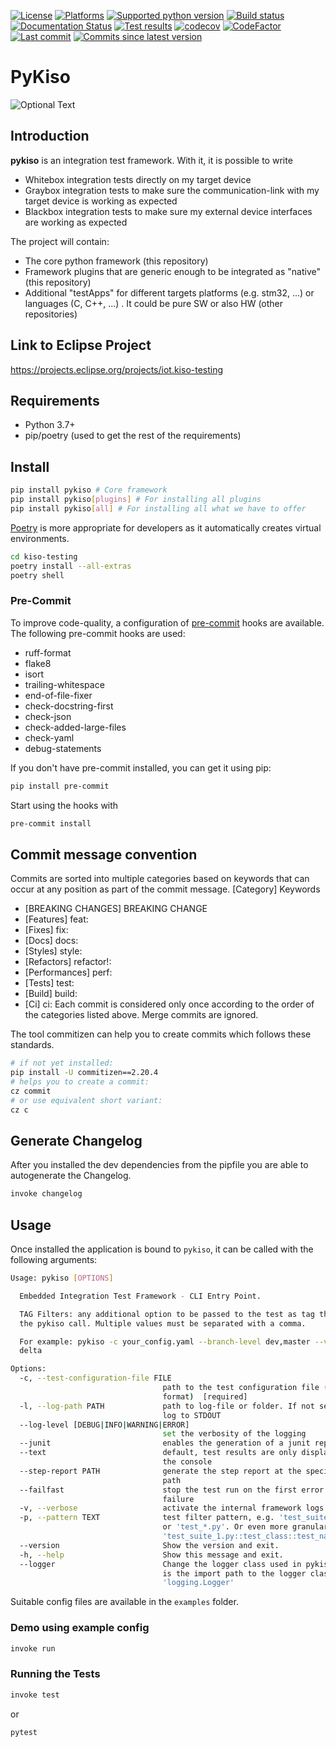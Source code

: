 [![License](https://img.shields.io/badge/Licence-Eclipse%20Public%20License%202.0-lightgrey)](https://opensource.org/licenses/EPL-2.0)
[![Platforms](https://img.shields.io/badge/Platforms-win64%20linux64%20osx64-lightgrey)]()
[![Supported python version](https://img.shields.io/pypi/pyversions/pykiso)]()
[![Build status](https://img.shields.io/jenkins/build?jobUrl=https%3A%2F%2Fci.eclipse.org%2Fkiso-testing%2Fjob%2Fkiso-testing%2Fjob%2Fmaster%2F)](https://ci.eclipse.org/kiso-testing/job/kiso-testing/job/master/)
[![Documentation Status](https://readthedocs.org/projects/kiso-testing/badge/?version=latest)](https://kiso-testing.readthedocs.io/en/latest/?badge=latest)
[![Test results](https://img.shields.io/jenkins/tests?compact_message&failed_label=failed&jobUrl=https%3A%2F%2Fci.eclipse.org%2Fkiso-testing%2Fjob%2Fkiso-testing%2Fjob%2Fmaster%2F&passed_label=passed&skipped_label=skipped)](https://ci.eclipse.org/kiso-testing/job/kiso-testing/job/master/)
[![codecov](https://codecov.io/gh/eclipse/kiso-testing/branch/master/graph/badge.svg?token=IBKQ700ABS)](https://codecov.io/gh/eclipse/kiso-testing)
[![CodeFactor](https://www.codefactor.io/repository/github/eclipse/kiso-testing/badge)](https://www.codefactor.io/repository/github/eclipse/kiso-testing)
[![Last commit](https://img.shields.io/github/last-commit/eclipse/kiso-testing)]()
[![Commits since latest version](https://img.shields.io/github/commits-since/eclipse/kiso-testing/latest/master)]()

# PyKiso

![Optional Text](./docs/images/pykiso_logo.png)

## Introduction ##

**pykiso** is an integration test framework. With it, it is possible to write
* Whitebox integration tests directly on my target device
* Graybox integration tests to make sure the communication-link with my target device is working as expected
* Blackbox integration tests to make sure my external device interfaces are working as expected

The project will contain:
* The core python framework (this repository)
* Framework plugins that are generic enough to be integrated as "native" (this repository)
* Additional "testApps" for different targets platforms (e.g. stm32, ...) or languages (C, C++, ...) . It could be pure SW or also HW (other repositories)

## Link to Eclipse Project
https://projects.eclipse.org/projects/iot.kiso-testing

## Requirements ##

* Python 3.7+
* pip/poetry (used to get the rest of the requirements)

## Install ##

```bash
pip install pykiso # Core framework
pip install pykiso[plugins] # For installing all plugins
pip install pykiso[all] # For installing all what we have to offer
```

[Poetry](https://python-poetry.org/) is more appropriate for developers as it automatically creates virtual environments.

```bash
cd kiso-testing
poetry install --all-extras
poetry shell
```

### Pre-Commit

To improve code-quality, a configuration of [pre-commit](https://pre-commit.com/) hooks are available.
The following pre-commit hooks are used:

- ruff-format
- flake8
- isort
- trailing-whitespace
- end-of-file-fixer
- check-docstring-first
- check-json
- check-added-large-files
- check-yaml
- debug-statements

If you don't have pre-commit installed, you can get it using pip:

```bash
pip install pre-commit
```

Start using the hooks with

```bash
pre-commit install
```

## Commit message convention

Commits are sorted into multiple categories based on keywords that can occur at any position as part of the commit message.
[Category] Keywords
* [BREAKING CHANGES] BREAKING CHANGE
* [Features] feat:
* [Fixes] fix:
* [Docs] docs:
* [Styles] style:
* [Refactors] refactor!:
* [Performances] perf:
* [Tests] test:
* [Build] build:
* [Ci] ci:
Each commit is considered only once according to the order of the categories listed above. Merge commits are ignored.

The tool commitizen can help you to create commits which follows these standards.
```bash
# if not yet installed:
pip install -U commitizen==2.20.4
# helps you to create a commit:
cz commit
# or use equivalent short variant:
cz c
```

## Generate Changelog

After you installed the dev dependencies from the pipfile you are able to
autogenerate the Changelog.

```bash
invoke changelog
```

## Usage ##

Once installed the application is bound to `pykiso`, it can be called with the following arguments:

```bash
Usage: pykiso [OPTIONS]

  Embedded Integration Test Framework - CLI Entry Point.

  TAG Filters: any additional option to be passed to the test as tag through
  the pykiso call. Multiple values must be separated with a comma.

  For example: pykiso -c your_config.yaml --branch-level dev,master --variant
  delta

Options:
  -c, --test-configuration-file FILE
                                  path to the test configuration file (in YAML
                                  format)  [required]
  -l, --log-path PATH             path to log-file or folder. If not set will
                                  log to STDOUT
  --log-level [DEBUG|INFO|WARNING|ERROR]
                                  set the verbosity of the logging
  --junit                         enables the generation of a junit report
  --text                          default, test results are only displayed in
                                  the console
  --step-report PATH              generate the step report at the specified
                                  path
  --failfast                      stop the test run on the first error or
                                  failure
  -v, --verbose                   activate the internal framework logs
  -p, --pattern TEXT              test filter pattern, e.g. 'test_suite_1.py'
                                  or 'test_*.py'. Or even more granularly
                                  'test_suite_1.py::test_class::test_name'
  --version                       Show the version and exit.
  -h, --help                      Show this message and exit.
  --logger                        Change the logger class used in pykiso, value
                                  is the import path to the logger class, example
                                  'logging.Logger'
```

Suitable config files are available in the `examples` folder.

### Demo using example config ##

```bash
invoke run
```

### Running the Tests ##

```bash
invoke test
```

or

```bash
pytest
```
